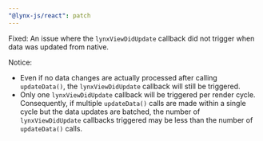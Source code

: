 ```yaml
---
"@lynx-js/react": patch
---
```


Fixed: An issue where the `lynxViewDidUpdate` callback did not trigger when data was updated from native.

Notice:

- Even if no data changes are actually processed after calling `updateData()`, the `lynxViewDidUpdate` callback will still be triggered.
- Only one `lynxViewDidUpdate` callback will be triggered per render cycle. Consequently, if multiple `updateData()` calls are made within a single cycle but the data updates are batched, the number of `lynxViewDidUpdate` callbacks triggered may be less than the number of `updateData()` calls.
